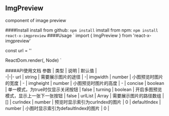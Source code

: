 ## ImgPreview
component of image preview

####Install
install from github:
`
npm install
`
imstall from npm:
`
npm install react-x-imgpreview
`
####Usage
`
import { ImgPreview } from 'react-x-imgpreview'

const url = ''

ReactDom.render(<ImgPreview url={url}></ImgPreview>, Node)
`


####API使用文档
参数 | 类型 | 说明 | 默认值 |  
-|-|-
url | string | 需要展示图片的途径 | -|
imgwidth | number | 小图预览时图片的宽度 | - |
imgheight | number | 小图预览时图片的高度 | - |
concise | boolean | 单一模式，为true时仅显示关闭按钮 | false |
turning | boolean | 开启多图预览模式，显示上一张下一张按钮 | false |
urlList | Array | 需要展示图片的路径数组 | [] |
curIndex | number | 预览时显示索引为curIndex的图片 | 0 |
defaultIndex | number | 小图时显示索引为defaultIndex的图片 | 0 |

 
